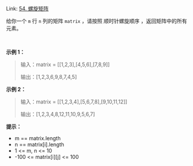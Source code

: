 Link: [54. 螺旋矩阵](https://leetcode.cn/problems/spiral-matrix)

给你一个 `m` 行 `n` 列的矩阵 `matrix` ，请按照 顺时针螺旋顺序 ，返回矩阵中的所有元素。

 

**示例 1：**


> 输入：matrix = [[1,2,3],[4,5,6],[7,8,9]]
>
> 输出：[1,2,3,6,9,8,7,4,5]

**示例 2：**


> 输入：matrix = [[1,2,3,4],[5,6,7,8],[9,10,11,12]]
>
> 输出：[1,2,3,4,8,12,11,10,9,5,6,7]
 

**提示：**

- m == matrix.length
- n == matrix[i].length
- 1 <= m, n <= 10
- -100 <= matrix[i][j] <= 100
